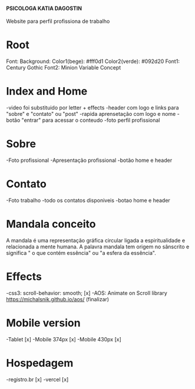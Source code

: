 #### PSICOLOGA KATIA DAGOSTIN #####

Website para perfil profissiona de trabalho

# Root #

Font:
Background:
Color1(bege): #fff0d1
Color2(verde): #092d20
Font1: Century Gothic
Font2: Minion Variable Concept


# Index and Home #

<!-- -Video ou breve aprsentacao com texto...ver qual fica melhor -->
-video foi substituido por letter + effects
-header com logo e links para "sobre" e "contato" ou "post"
-rapida aprensetação com logo e nome
-botão "entrar" para acessar o conteudo
-foto perfil profissional

# Sobre #

-Foto profissional
-Apresentação profissional
-botão home e header

# Contato #

-Foto trabalho
-todo os contatos disponiveis
-botao home e header

# Mandala conceito #

A mandala é uma representação gráfica circular ligada a espiritualidade e 
relacionada a mente humana. A palavra mandala tem origem no sânscrito e significa 
" o que contém essência" ou "a esfera da  essência".    


# Effects #

-css3: scroll-behavior: smooth; [x]
-AOS: Animate on Scroll library  https://michalsnik.github.io/aos/ (finalizar)

# Mobile version #

-Tablet [x]
-Mobile 374px [x]
-Mobile 430px  [x]

# Hospedagem #

-registro.br [x]
-vercel      [x]